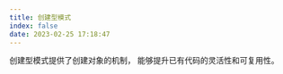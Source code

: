 ```yaml
---
title: 创建型模式
index: false
date: 2023-02-25 17:18:47
---
```


创建型模式提供了创建对象的机制， 能够提升已有代码的灵活性和可复用性。

<Catalog />
<!-- 
| 设计模式 | 简介                                                                                 |
| -------- | ------------------------------------------------------------------------------------ |
| 工厂方法 | 在父类中提供一个创建对象的接口以允许子类决定实例化对象的类型                         |
| 抽象工厂 | 让你能创建一系列相关的对象，而无需指定其具体类                                       |
| 生成器   | 使你能够分步骤创建复杂对象。该模式允许你使用相同的创建代码生成不同类型和形式的对象。 |
| 原型     | 让你能够复制已有对象，而又无需使代码依赖它们所属的类。                               |
| 单例模式 | 让你能够保证一个类只有一个实例，并提供一个访问该实例的全局节点。                     | -->

